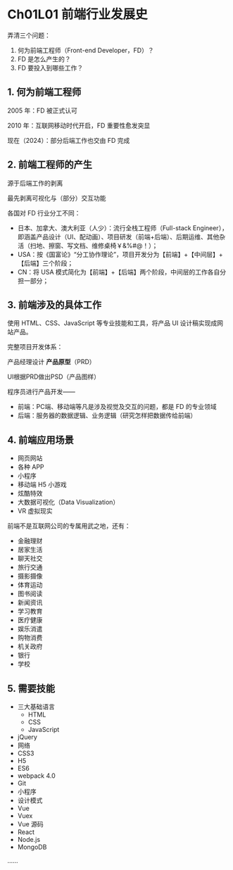 # Ch01L01 前端行业发展史

弄清三个问题：

1. 何为前端工程师（Front-end Developer，FD）？
2. FD 是怎么产生的？
3. FD 要投入到哪些工作？



## 1. 何为前端工程师

2005 年：FD 被正式认可

2010 年：互联网移动时代开启，FD 重要性愈发突显

现在（2024）：部分后端工作也交由 FD 完成



## 2. 前端工程师的产生

源于后端工作的剥离

最先剥离可视化与（部分）交互功能

各国对 FD 行业分工不同：

- 日本、加拿大、澳大利亚（人少）：流行全栈工程师（Full-stack Engineer），即涵盖产品设计（UI、配动画）、项目研发（前端+后端）、后期运维、其他杂活（扫地、擦窗、写文档、维修桌椅￥&%#@！）；
- USA：按《国富论》“分工协作理论”，项目开发分为【前端】+【中间层】+【后端】三个阶段；
- CN：将 USA 模式简化为【前端】+【后端】两个阶段，中间层的工作各自分担一部分；



## 3. 前端涉及的具体工作

使用 HTML、CSS、JavaScript 等专业技能和工具，将产品 UI 设计稿实现成网站产品。

完整项目开发体系：

产品经理设计 **产品原型**（PRD）

UI根据PRD做出PSD（产品图样）

程序员进行产品开发——

- 前端：PC端、移动端等凡是涉及视觉及交互的问题，都是 FD 的专业领域
- 后端：服务器的数据逻辑、业务逻辑（研究怎样把数据传给前端）



## 4. 前端应用场景

- 网页网站
- 各种 APP
- 小程序
- 移动端 H5 小游戏
- 炫酷特效
- 大数据可视化（Data Visualization）
- VR 虚拟现实

前端不是互联网公司的专属用武之地，还有：

- 金融理财
- 居家生活
- 聊天社交
- 旅行交通
- 摄影摄像
- 体育运动
- 图书阅读
- 新闻资讯
- 学习教育
- 医疗健康
- 娱乐消遣
- 购物消费
- 机关政府
- 银行
- 学校



## 5. 需要技能

- 三大基础语言
  - HTML
  - CSS
  - JavaScript
- jQuery
- 网络
- CSS3
- H5
- ES6
- webpack 4.0
- Git
- 小程序
- 设计模式
- Vue
- Vuex
- Vue 源码
- React
- Node.js
- MongoDB

……



